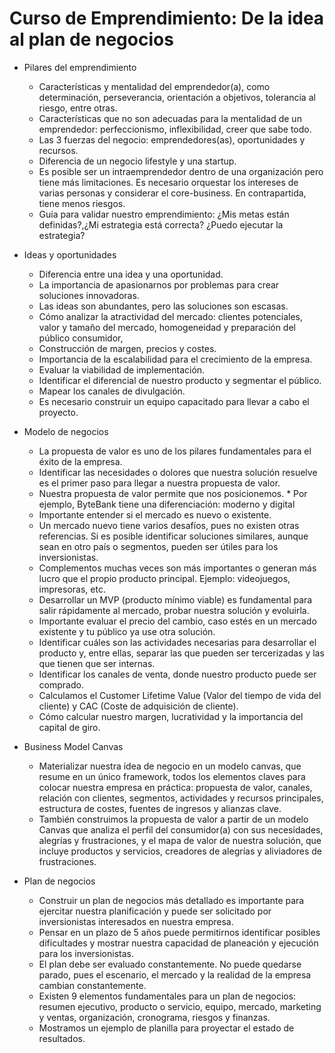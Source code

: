 # Curso de Emprendimiento: De la idea al plan de negocios

* Pilares del emprendimiento
  - Características y mentalidad del emprendedor(a), como determinación, perseverancia, orientación a objetivos, tolerancia al riesgo, entre otras.
  - Características que no son adecuadas para la mentalidad de un emprendedor: perfeccionismo, inflexibilidad, creer que sabe todo.
  - Las 3 fuerzas del negocio: emprendedores(as), oportunidades y recursos.
  - Diferencia de un negocio lifestyle y una startup.
  - Es posible ser un intraemprendedor dentro de una organización pero tiene más limitaciones. Es necesario orquestar los intereses de varias personas y considerar el core-business. En contrapartida, tiene menos riesgos.
  - Guía para validar nuestro emprendimiento: ¿Mis metas están definidas?,¿Mi estrategia está correcta? ¿Puedo ejecutar la estrategia?

* Ideas y oportunidades
  - Diferencia entre una idea y una oportunidad.
  - La importancia de apasionarnos por problemas para crear soluciones innovadoras.
  - Las ideas son abundantes, pero las soluciones son escasas.
  - Cómo analizar la atractividad del mercado: clientes potenciales, valor y tamaño del mercado, homogeneidad y preparación del público consumidor,
  - Construcción de margen, precios y costes.
  - Importancia de la escalabilidad para el crecimiento de la empresa.
  - Evaluar la viabilidad de implementación.
  - Identificar el diferencial de nuestro producto y segmentar el público.
  - Mapear los canales de divulgación.
  - Es necesario construir un equipo capacitado para llevar a cabo el proyecto.

* Modelo de negocios
  - La propuesta de valor es uno de los pilares fundamentales para el éxito de la empresa.
  - Identificar las necesidades o dolores que nuestra solución resuelve es el primer paso para llegar a nuestra propuesta de valor.
  - Nuestra propuesta de valor permite que nos posicionemos. * Por ejemplo, ByteBank tiene una diferenciación: moderno y digital
  - Importante entender si el mercado es nuevo o existente.
  - Un mercado nuevo tiene varios desafíos, pues no existen otras referencias. Si es posible identificar soluciones similares, aunque sean en otro país o segmentos, pueden ser útiles para los inversionistas.
  - Complementos muchas veces son más importantes o generan más lucro que el propio producto principal. Ejemplo: videojuegos, impresoras, etc.
  - Desarrollar un MVP (producto mínimo viable) es fundamental para salir rápidamente al mercado, probar nuestra solución y evoluirla.
  - Importante evaluar el precio del cambio, caso estés en un mercado existente y tu público ya use otra solución.
  - Identificar cuáles son las actividades necesarias para desarrollar el producto y, entre ellas, separar las que pueden ser tercerizadas y las que tienen que ser internas.
  - Identificar los canales de venta, donde nuestro producto puede ser comprado.
  - Calculamos el Customer Lifetime Value (Valor del tiempo de vida del cliente) y CAC (Coste de adquisición de cliente).
  - Cómo calcular nuestro margen, lucratividad y la importancia del capital de giro.

* Business Model Canvas
  - Materializar nuestra idea de negocio en un modelo canvas, que resume en un único framework, todos los elementos claves para colocar nuestra empresa en práctica: propuesta de valor, canales, relación con clientes, segmentos, actividades y recursos principales, estructura de costes, fuentes de ingresos y alianzas clave.
  - También construimos la propuesta de valor a partir de un modelo Canvas que analiza el perfil del consumidor(a) con sus necesidades, alegrías y frustraciones, y el mapa de valor de nuestra solución, que incluye productos y servicios, creadores de alegrías y aliviadores de frustraciones.

* Plan de negocios
  - Construir un plan de negocios más detallado es importante para ejercitar nuestra planificación y puede ser solicitado por inversionistas interesados en nuestra empresa.
  - Pensar en un plazo de 5 años puede permitirnos identificar posibles dificultades y mostrar nuestra capacidad de planeación y ejecución para los inversionistas.
  - El plan debe ser evaluado constantemente. No puede quedarse parado, pues el escenario, el mercado y la realidad de la empresa cambian constantemente.
  - Existen 9 elementos fundamentales para un plan de negocios: resumen ejecutivo, producto o servicio, equipo, mercado, marketing y ventas, organización, cronograma, riesgos y finanzas.
  - Mostramos un ejemplo de planilla para proyectar el estado de resultados.
